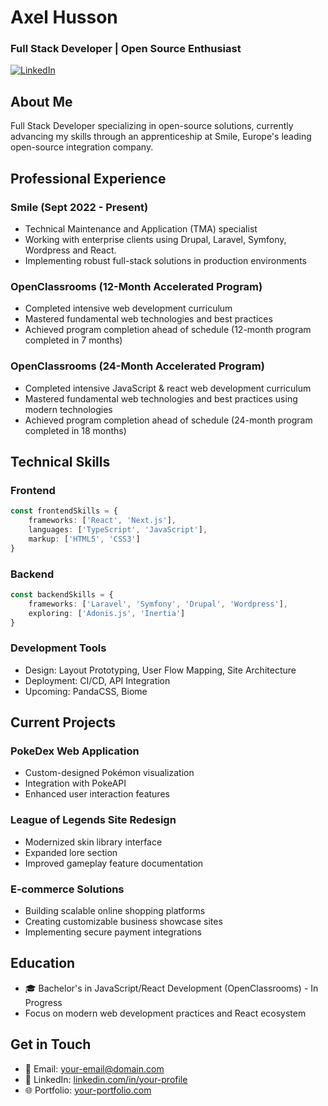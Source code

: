 # Axel Husson
### Full Stack Developer | Open Source Enthusiast

[![LinkedIn](https://img.shields.io/badge/LinkedIn-Connect-blue)](your-linkedin-url)

## About Me
Full Stack Developer specializing in open-source solutions, currently advancing my skills through an apprenticeship at Smile, Europe's leading open-source integration company.

## Professional Experience

### Smile (Sept 2022 - Present)
- Technical Maintenance and Application (TMA) specialist
- Working with enterprise clients using Drupal, Laravel, Symfony, Wordpress and React. 
- Implementing robust full-stack solutions in production environments

### OpenClassrooms (12-Month Accelerated Program)
- Completed intensive web development curriculum
- Mastered fundamental web technologies and best practices
- Achieved program completion ahead of schedule (12-month program completed in 7 months)

### OpenClassrooms (24-Month Accelerated Program)
- Completed intensive JavaScript & react web development curriculum
- Mastered fundamental web technologies and best practices using modern technologies
- Achieved program completion ahead of schedule (24-month program completed in 18 months)

## Technical Skills

### Frontend
```typescript
const frontendSkills = {
    frameworks: ['React', 'Next.js'],
    languages: ['TypeScript', 'JavaScript'],
    markup: ['HTML5', 'CSS3']
}
```

### Backend
```typescript
const backendSkills = {
    frameworks: ['Laravel', 'Symfony', 'Drupal', 'Wordpress'],
    exploring: ['Adonis.js', 'Inertia']
}
```

### Development Tools
- Design: Layout Prototyping, User Flow Mapping, Site Architecture
- Deployment: CI/CD, API Integration
- Upcoming: PandaCSS, Biome

## Current Projects

### PokeDex Web Application
- Custom-designed Pokémon visualization
- Integration with PokeAPI
- Enhanced user interaction features

### League of Legends Site Redesign
- Modernized skin library interface
- Expanded lore section
- Improved gameplay feature documentation

### E-commerce Solutions
- Building scalable online shopping platforms
- Creating customizable business showcase sites
- Implementing secure payment integrations

## Education
- 🎓 Bachelor's in JavaScript/React Development (OpenClassrooms) - In Progress
- Focus on modern web development practices and React ecosystem

## Get in Touch
- 📧 Email: [your-email@domain.com](mailto:your-email@domain.com)
- 💼 LinkedIn: [linkedin.com/in/your-profile](https://linkedin.com/in/your-profile)
- 🌐 Portfolio: [your-portfolio.com](https://your-portfolio.com)
